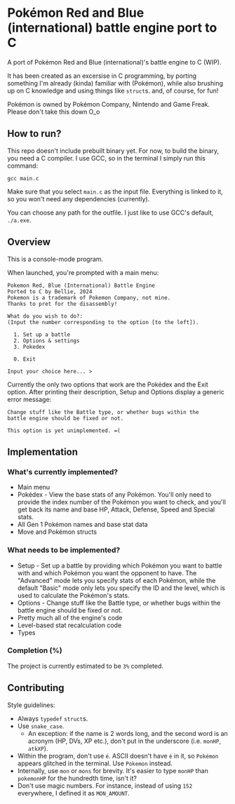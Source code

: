 # Pokémon Red and Blue (international) battle engine port to C
A port of Pokémon Red and Blue (international)'s battle engine to C (WIP).

It has been created as an excersise in C programming, by porting something I'm already (kinda) familiar with (Pokémon), while also brushing up on C knowledge and using things like `struct`s. and, of course, for fun!

Pokémon is owned by Pokémon Company, Nintendo and Game Freak. Please don't take this down O_o

## How to run?
This repo doesn't include prebuilt binary yet. For now, to build the binary, you need a C compiler. I use GCC, so in the terminal I simply run this command:

`gcc main.c`

Make sure that you select `main.c` as the input file. Everything is linked to it, so you won't need any dependencies (currently).

You can choose any path for the outfile. I just like to use GCC's default, `./a.exe`.

## Overview
This is a console-mode program.

When launched, you're prompted with a main menu:
```
Pokemon Red, Blue (International) Battle Engine
Ported to C by Bellie, 2024
Pokemon is a trademark of Pokemon Company, not mine.
Thanks to pret for the disassembly!

What do you wish to do?:
(Input the number corresponding to the option [to the left]).

  1. Set up a battle
  2. Options & settings
  3. Pokedex

  0. Exit

Input your choice here... > 
```

Currently the only two options that work are the Pokédex and the Exit option. After printing their description, Setup and Options display a generic error message:

```
Change stuff like the Battle type, or whether bugs within the
battle engine should be fixed or not.

This option is yet unimplemented. =( 
```

## Implementation

### What's currently implemented?
- Main menu
- Pokédex - View the base stats of any Pokémon. You'll only need to provide the index number of the Pokémon you want to check, and you'll get back its name and base HP, Attack, Defense, Speed and Special stats.
- All Gen 1 Pokémon names and base stat data
- Move and Pokémon structs

### What needs to be implemented?
- Setup - Set up a battle by providing which Pokémon you want to battle with and which Pokémon you want the opponent to have. The "Advanced" mode lets you specify stats of each Pokémon, while the default "Basic" mode only lets you specify the ID and the level, which is used to calculate the Pokémon's stats.
- Options - Change stuff like the Battle type, or whether bugs within the battle engine should be fixed or not.
- Pretty much all of the engine's code
- Level-based stat recalculation code
- Types

### Completion (%)
The project is currently estimated to be `3%` completed.

## Contributing
Style guidelines:
- Always `typedef` `struct`s.
- Use `snake_case`.
  - An exception: if the name is 2 words long, and the second word is an acronym (HP, DVs, XP etc.), don't put in the underscore (i.e. `monHP`, `atkXP`).
- Within the program, don't use `é`. ASCII doesn't have `é` in it, so `Pokémon` appears glitched in the terminal. Use `Pokemon` instead.
- Internally, use `mon` or `mons` for brevity. It's easier to type `monHP` than `pokemonHP` for the hundredth time, isn't it?
- Don't use magic numbers. For instance, instead of using `152` everywhere, I defined it as `MON_AMOUNT`.
